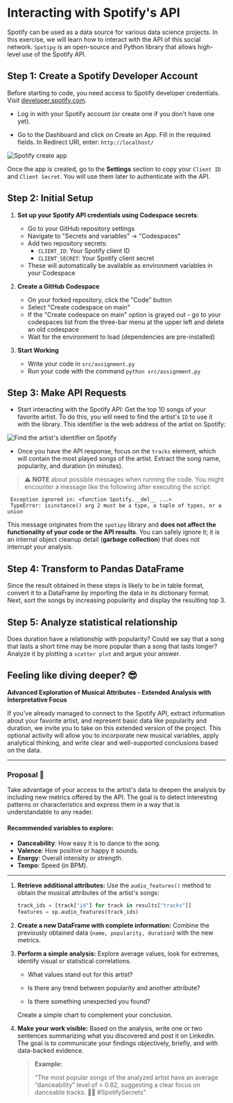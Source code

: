 # Interacting with Spotify's API

Spotify can be used as a data source for various data science projects. In this exercise, we will learn how to interact with the API of this social network. `Spotipy` is an open-source and Python library that allows high-level use of the Spotify API.

## Step 1: Create a Spotify Developer Account

Before starting to code, you need access to Spotify developer credentials. Visit [developer.spotify.com](https://developer.spotify.com/documentation/web-api).

- Log in with your Spotify account (or create one if you don't have one yet).

- Go to the Dashboard and click on Create an App. Fill in the required fields. In Redirect URI, enter: `http://localhost/`

![Spotify create app](https://github.com/4GeeksAcademy/interacting-with-api-python-project-tutorial/blob/main/assets/spotify_1.PNG?raw=true)

Once the app is created, go to the **Settings** section to copy your `Client ID` and `Client Secret`. You will use them later to authenticate with the API.

## Step 2: Initial Setup

1. **Set up your Spotify API credentials using Codespace secrets**:
   - Go to your GitHub repository settings
   - Navigate to "Secrets and variables" → "Codespaces"
   - Add two repository secrets:
     - `CLIENT_ID`: Your Spotify client ID
     - `CLIENT_SECRET`: Your Spotify client secret
   - These will automatically be available as environment variables in your Codespace

2. **Create a GitHub Codespace**
   - On your forked repository, click the "Code" button
   - Select "Create codespace on main"
   - If the "Create codespace on main" option is grayed out - go to your codespaces list from the three-bar menu at the upper left and delete an old codespace
   - Wait for the environment to load (dependencies are pre-installed)

3. **Start Working**
   - Write your code in `src/assignment.py`
   - Run your code with the command `python src/assignment.py`

## Step 3: Make API Requests

- Start interacting with the Spotify API: Get the top 10 songs of your favorite artist. To do this, you will need to find the artist's `ID` to use it with the library. This identifier is the web address of the artist on Spotify:

![Find the artist's identifier on Spotify](https://github.com/4GeeksAcademy/interacting-with-api-python-project-tutorial/blob/main/assets/spotify_2.png?raw=true)

- Once you have the API response, focus on the `tracks` element, which will contain the most played songs of the artist. Extract the song name, popularity, and duration (in minutes).

> ⚠️ **NOTE** about possible messages when running the code. You might encounter a message like the following after executing the script:

```
 Exception ignored in: <function Spotify.__del__ ...>
 TypeError: isinstance() arg 2 must be a type, a tuple of types, or a union
```

This message originates from the `spotipy` library and **does not affect the functionality of your code or the API results**. You can safely ignore it; it is an internal object cleanup detail (**garbage collection**) that does not interrupt your analysis.

## Step 4: Transform to Pandas DataFrame

Since the result obtained in these steps is likely to be in table format, convert it to a DataFrame by importing the data in its dictionary format. Next, sort the songs by increasing popularity and display the resulting top 3.

## Step 5: Analyze statistical relationship

Does duration have a relationship with popularity? Could we say that a song that lasts a short time may be more popular than a song that lasts longer? Analyze it by plotting a `scatter plot` and argue your answer.


## Feeling like diving deeper? 😎  
**Advanced Exploration of Musical Attributes - Extended Analysis with Interpretative Focus**

If you've already managed to connect to the Spotify API, extract information about your favorite artist, and represent basic data like popularity and duration, we invite you to take on this extended version of the project. This optional activity will allow you to incorporate new musical variables, apply analytical thinking, and write clear and well-supported conclusions based on the data.

---

### Proposal 🚀  
Take advantage of your access to the artist's data to deepen the analysis by including new metrics offered by the API. The goal is to detect interesting patterns or characteristics and express them in a way that is understandable to any reader.

#### Recommended variables to explore:

- **Danceability**: How easy it is to dance to the song.
- **Valence**: How positive or happy it sounds.
- **Energy**: Overall intensity or strength.
- **Tempo**: Speed (in BPM).

---

1. **Retrieve additional attributes:** Use the `audio_features()` method to obtain the musical attributes of the artist's songs:

    ```python
    track_ids = [track["id"] for track in results["tracks"]]
    features = sp.audio_features(track_ids)
    ```

2. **Create a new DataFrame with complete information:** Combine the previously obtained data (`name, popularity, duration`) with the new metrics.

3. **Perform a simple analysis:** Explore average values, look for extremes, identify visual or statistical correlations.

    - What values stand out for this artist?

    - Is there any trend between popularity and another attribute?

    - Is there something unexpected you found?

    Create a simple chart to complement your conclusion.

4. **Make your work visible:** Based on the analysis, write one or two sentences summarizing what you discovered and post it on LinkedIn. The goal is to communicate your findings objectively, briefly, and with data-backed evidence.

    > **Example:**
    >
    > "The most popular songs of the analyzed artist have an average “danceability” level of > 0.82, suggesting a clear focus on danceable tracks. 🕺💃 #SpotifySecrets"
